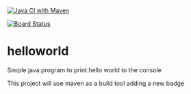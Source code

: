 [![Java CI with Maven](https://github.com/mike-brooks-net/helloworld/actions/workflows/maven.yml/badge.svg)](https://github.com/mike-brooks-net/helloworld/actions/workflows/maven.yml)

[![Board Status](https://dev.azure.com/mikebrooks0074/fd14e9c3-4e48-47b7-a06d-db73fc328ac8/5783162d-a27c-4067-abad-43ada3532d5c/_apis/work/boardbadge/0d43c106-b136-42bf-94db-97d01ecb85f0)](https://dev.azure.com/mikebrooks0074/fd14e9c3-4e48-47b7-a06d-db73fc328ac8/_boards/board/t/5783162d-a27c-4067-abad-43ada3532d5c/Issues/)
# helloworld
Simple java program to print hello world to the console

This project will use maven as a build tool
adding a new badge
